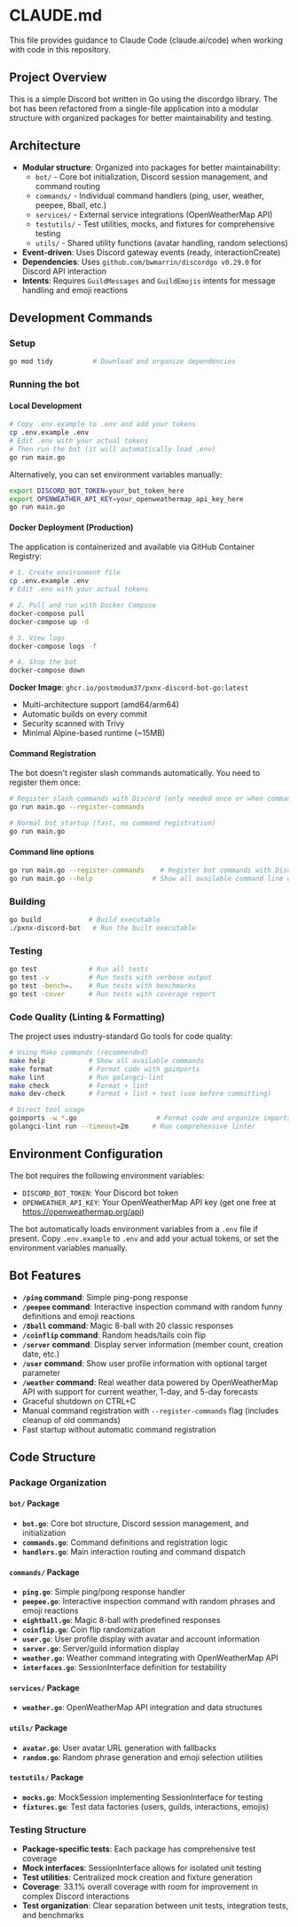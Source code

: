 # CLAUDE.md

This file provides guidance to Claude Code (claude.ai/code) when working with code in this repository.

## Project Overview

This is a simple Discord bot written in Go using the discordgo library. The bot has been refactored from a single-file application into a modular structure with organized packages for better maintainability and testing.

## Architecture

- **Modular structure**: Organized into packages for better maintainability:
  - `bot/` - Core bot initialization, Discord session management, and command routing
  - `commands/` - Individual command handlers (ping, user, weather, peepee, 8ball, etc.)
  - `services/` - External service integrations (OpenWeatherMap API)
  - `testutils/` - Test utilities, mocks, and fixtures for comprehensive testing
  - `utils/` - Shared utility functions (avatar handling, random selections)
- **Event-driven**: Uses Discord gateway events (ready, interactionCreate)
- **Dependencies**: Uses `github.com/bwmarrin/discordgo v0.29.0` for Discord API interaction
- **Intents**: Requires `GuildMessages` and `GuildEmojis` intents for message handling and emoji reactions

## Development Commands

### Setup
```bash
go mod tidy          # Download and organize dependencies
```

### Running the bot

#### Local Development
```bash
# Copy .env.example to .env and add your tokens
cp .env.example .env
# Edit .env with your actual tokens
# Then run the bot (it will automatically load .env)
go run main.go
```

Alternatively, you can set environment variables manually:
```bash
export DISCORD_BOT_TOKEN=your_bot_token_here
export OPENWEATHER_API_KEY=your_openweathermap_api_key_here
go run main.go
```

#### Docker Deployment (Production)
The application is containerized and available via GitHub Container Registry:

```bash
# 1. Create environment file
cp .env.example .env
# Edit .env with your actual tokens

# 2. Pull and run with Docker Compose
docker-compose pull
docker-compose up -d

# 3. View logs
docker-compose logs -f

# 4. Stop the bot
docker-compose down
```

**Docker Image**: `ghcr.io/postmodum37/pxnx-discord-bot-go:latest`
- Multi-architecture support (amd64/arm64)
- Automatic builds on every commit
- Security scanned with Trivy
- Minimal Alpine-based runtime (~15MB)

#### Command Registration
The bot doesn't register slash commands automatically. You need to register them once:
```bash
# Register slash commands with Discord (only needed once or when commands change)
go run main.go --register-commands

# Normal bot startup (fast, no command registration)
go run main.go
```

#### Command line options
```bash
go run main.go --register-commands    # Register bot commands with Discord (cleans up existing commands first)
go run main.go --help               # Show all available command line options
```

### Building
```bash
go build            # Build executable
./pxnx-discord-bot   # Run the built executable
```

### Testing
```bash
go test             # Run all tests
go test -v          # Run tests with verbose output
go test -bench=.    # Run tests with benchmarks
go test -cover      # Run tests with coverage report
```

### Code Quality (Linting & Formatting)
The project uses industry-standard Go tools for code quality:

```bash
# Using Make commands (recommended)
make help           # Show all available commands
make format         # Format code with goimports
make lint           # Run golangci-lint
make check          # Format + lint
make dev-check      # Format + lint + test (use before committing)

# Direct tool usage
goimports -w *.go                    # Format code and organize imports
golangci-lint run --timeout=2m      # Run comprehensive linter
```

## Environment Configuration

The bot requires the following environment variables:
- `DISCORD_BOT_TOKEN`: Your Discord bot token
- `OPENWEATHER_API_KEY`: Your OpenWeatherMap API key (get one free at https://openweathermap.org/api)

The bot automatically loads environment variables from a `.env` file if present. Copy `.env.example` to `.env` and add your actual tokens, or set the environment variables manually.

## Bot Features

- **`/ping` command**: Simple ping-pong response
- **`/peepee` command**: Interactive inspection command with random funny definitions and emoji reactions
- **`/8ball` command**: Magic 8-ball with 20 classic responses
- **`/coinflip` command**: Random heads/tails coin flip
- **`/server` command**: Display server information (member count, creation date, etc.)
- **`/user` command**: Show user profile information with optional target parameter
- **`/weather` command**: Real weather data powered by OpenWeatherMap API with support for current weather, 1-day, and 5-day forecasts
- Graceful shutdown on CTRL+C
- Manual command registration with `--register-commands` flag (includes cleanup of old commands)
- Fast startup without automatic command registration

## Code Structure

### Package Organization

#### `bot/` Package
- **`bot.go`**: Core bot structure, Discord session management, and initialization
- **`commands.go`**: Command definitions and registration logic
- **`handlers.go`**: Main interaction routing and command dispatch

#### `commands/` Package  
- **`ping.go`**: Simple ping/pong response handler
- **`peepee.go`**: Interactive inspection command with random phrases and emoji reactions
- **`eightball.go`**: Magic 8-ball with predefined responses
- **`coinflip.go`**: Coin flip randomization
- **`user.go`**: User profile display with avatar and account information
- **`server.go`**: Server/guild information display
- **`weather.go`**: Weather command integrating with OpenWeatherMap API
- **`interfaces.go`**: SessionInterface definition for testability

#### `services/` Package
- **`weather.go`**: OpenWeatherMap API integration and data structures

#### `utils/` Package
- **`avatar.go`**: User avatar URL generation with fallbacks
- **`random.go`**: Random phrase generation and emoji selection utilities

#### `testutils/` Package
- **`mocks.go`**: MockSession implementing SessionInterface for testing
- **`fixtures.go`**: Test data factories (users, guilds, interactions, emojis)

### Testing Structure
- **Package-specific tests**: Each package has comprehensive test coverage
- **Mock interfaces**: SessionInterface allows for isolated unit testing
- **Test utilities**: Centralized mock creation and fixture generation
- **Coverage**: 33.1% overall coverage with room for improvement in complex Discord interactions
- **Test organization**: Clear separation between unit tests, integration tests, and benchmarks